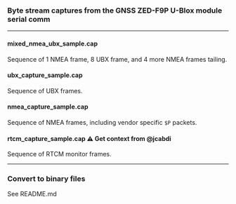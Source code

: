 ### Byte stream captures from the GNSS ZED-F9P U-Blox module serial comm
---
#### **mixed_nmea_ubx_sample.cap**
Sequence of 1 NMEA frame, 8 UBX frame, and 4 more NMEA frames tailing.

#### **ubx_capture_sample.cap**
Sequence of UBX frames.
#### **nmea_capture_sample.cap**
Sequence of NMEA frames, including vendor specific `$P` packets.

#### **rtcm_capture_sample.cap** :warning: Get context from @jcabdi
Sequence of RTCM monitor frames.

---
### Convert to binary files
See README.md